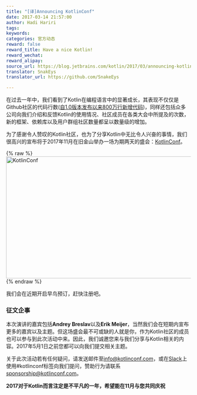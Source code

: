 ```yaml
---
title: "[译]Announcing KotlinConf"
date: 2017-03-14 21:57:00
author: Hadi Hariri
tags:
keywords:
categories: 官方动态
reward: false
reward_title: Have a nice Kotlin!
reward_wechat:
reward_alipay:
source_url: https://blog.jetbrains.com/kotlin/2017/03/announcing-kotlinconf/
translator: SnakEys  
translator_url: https://github.com/SnakeEys  

---
```

在过去一年中，我们看到了Kotlin在编程语言中的显著成长，其表现不仅仅是Github社区的代码行数([自1.0版本发布以来800万行新增代码](https://blog.jetbrains.com/kotlin/2017/03/kotlin-1-1/))，同样还包括众多公司向我们介绍和反馈Kotlin的使用情况、社区成员在各类大会中所提及的次数，新的框架、依赖库以及用户群组社区数量都呈以数量级的增加。

为了感谢令人赞叹的Kotlin社区，也为了分享Kotlin中无比令人兴奋的事情，我们很高兴的宣布将于2017年11月在旧金山举办一场为期两天的盛会：[KotlinConf](https://kotlinconf.com/)。 

{% raw %}
<a href="https://kotlinconf.com/"><img alt="KotlinConf" class="alignnone size-full wp-image-4749" src="https://i0.wp.com/blog.jetbrains.com/kotlin/files/2017/03/KotlinConfBannerSmaller.png?zoom=2&amp;resize=640%2C332&amp;ssl=1" alt="KotlinConf" width="640" height="332" srcset="https://i0.wp.com/blog.jetbrains.com/kotlin/files/2017/03/KotlinConfBannerSmaller.png?zoom=2&amp;resize=640%2C332&amp;ssl=1" src-orig="https://i0.wp.com/blog.jetbrains.com/kotlin/files/2017/03/KotlinConfBannerSmaller.png?resize=640%2C332&amp;ssl=1" scale="2"></a>
{% endraw %}


我们会在近期开启早鸟预订，赶快注册吧。

### 征文企事
本次演讲的嘉宾包括**Andrey Breslav**以及**Erik Meijer**，当然我们会在短期内宣布更多的嘉宾以及主题。但这场盛会最不可或缺的人就是你，作为Kotlin社区的成员也可以参与到此次活动中来。因此，我们诚邀您来与我们分享与Kotlin相关的内容。2017年5月1日之前您都可以向我们提交相关主题。

关于此次活动若有任何疑问，请发送邮件至[info@kotlinconf.com](info@kotlin.com)，或在[Slack](https://kotlinlang.slack.com/)上使用#kotlinconf标签向我们提问，赞助行为请联系[sponsorship@kotlinconf.com](sponsorship@kotlinconf.com)。
  
**2017对于Kotlin而言注定是不平凡的一年，希望能在11月与您共同庆祝**